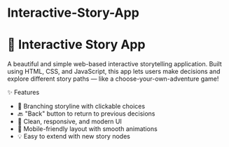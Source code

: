 # Interactive-Story-App
# 🌲 Interactive Story App

A beautiful and simple web-based interactive storytelling application. 
Built using HTML, CSS, and JavaScript, this app lets users make decisions and explore different story paths — like a choose-your-own-adventure game!

 ✨ Features

- 🧠 Branching storyline with clickable choices
- 🔙 "Back" button to return to previous decisions
- 🎨 Clean, responsive, and modern UI
- 📱 Mobile-friendly layout with smooth animations
- 💡 Easy to extend with new story nodes

  
